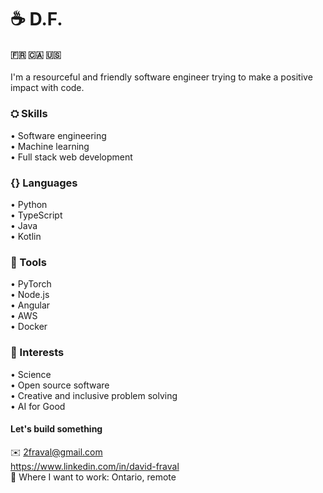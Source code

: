 # ☕ D.F.  
#### 🇫🇷 🇨🇦 🇺🇸
I'm a resourceful and friendly software engineer trying to make a positive impact with code.

### ⛭ Skills  
• Software engineering  
• Machine learning  
• Full stack web development  

### {} Languages
• Python  
• TypeScript  
• Java  
• Kotlin  

### 🔬 Tools
• PyTorch  
• Node.js  
• Angular  
• AWS  
• Docker  

### 🔭 Interests
• Science  
• Open source software  
• Creative and inclusive problem solving  
• AI for Good  


#### Let's build something  
✉️ 2fraval@gmail.com  
https://www.linkedin.com/in/david-fraval  
📍 Where I want to work: Ontario, remote
